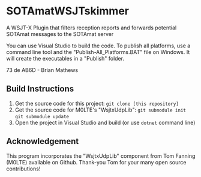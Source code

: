 # SOTAmatWSJTskimmer

A WSJT-X Plugin that filters reception reports and forwards potential SOTAmat messages to the SOTAmat server

You can use Visual Studio to build the code.
To publish all platforms, use a command line tool and the "Publish-All_Platforms.BAT" file on Windows. It will create the executables in a "Publish" folder.

73 de AB6D - Brian Mathews

## Build Instructions

1. Get the source code for this project: `git clone [this repository]`
2. Get the source code for M0LTE's "WsjtxUdpLib":
   `git submodule init`
   `git submodule update`
3. Open the project in Visual Studio and build (or use `dotnet` command line)

## Acknowledgement

This program incorporates the "WsjtxUdpLib" component from Tom Fanning (M0LTE) available on Github. Thank-you Tom for your many open source contributions!
